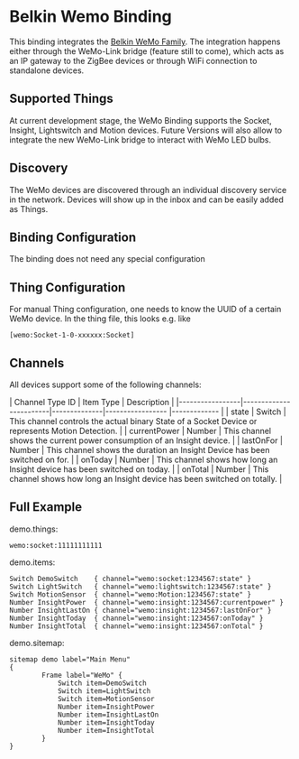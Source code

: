 # Belkin Wemo Binding

This binding integrates the [Belkin WeMo Family](http://www.belkin.com/us/Products/c/home-automation/).
The integration happens either through the WeMo-Link bridge (feature still to come), which acts as an IP gateway to the ZigBee devices or through WiFi connection to standalone devices.

## Supported Things

At current development stage, the WeMo Binding supports the Socket, Insight, Lightswitch and Motion devices.
Future Versions will also allow to integrate the new WeMo-Link bridge to interact with WeMo LED bulbs.

## Discovery

The WeMo devices are discovered through an individual discovery service in the network. Devices will show up in the inbox and can be easily added as Things.

## Binding Configuration

The binding does not need any special configuration

## Thing Configuration

For manual Thing configuration, one needs to know the UUID of a certain WeMo device.
In the thing file, this looks e.g. like
```
[wemo:Socket-1-0-xxxxxx:Socket]
```

## Channels

All devices support some of the following channels:

| Channel Type ID | Item Type    | Description  |
|-----------------|------------------------|--------------|----------------- |------------- |
| state | Switch       | This channel controls the actual binary State of a Socket Device or represents Motion Detection. |
| currentPower | Number       | This channel shows the current power consumption of an Insight device. |
| lastOnFor | Number       | This channel shows the duration an Insight Device has been switched on for. |
| onToday	| Number       | This channel shows how long an Insight device has been switched on today.   |
| onTotal   | Number       | This channel shows how long an Insight device has been switched on totally. |


## Full Example

demo.things:
```
wemo:socket:11111111111
```

demo.items:
```
Switch DemoSwitch    { channel="wemo:socket:1234567:state" }
Switch LightSwitch   { channel="wemo:lightswitch:1234567:state" }
Switch MotionSensor  { channel="wemo:Motion:1234567:state" }
Number InsightPower  { channel="wemo:insight:1234567:currentpower" }
Number InsightLastOn { channel="wemo:insight:1234567:lastOnFor" }
Number InsightToday  { channel="wemo:insight:1234567:onToday" }
Number InsightTotal  { channel="wemo:insight:1234567:onTotal" }
```

demo.sitemap:
```
sitemap demo label="Main Menu"
{
		Frame label="WeMo" {
			Switch item=DemoSwitch
			Switch item=LightSwitch
			Switch item=MotionSensor
			Number item=InsightPower
			Number item=InsightLastOn
			Number item=InsightToday
			Number item=InsightTotal
		}
}
```
